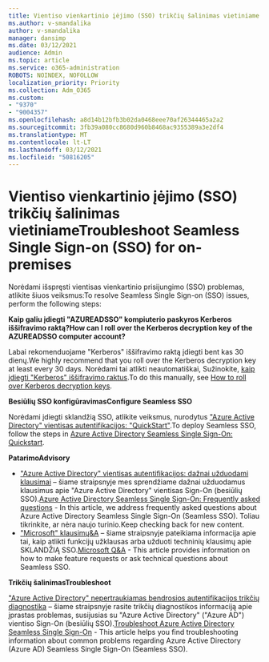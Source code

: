 ```yaml
---
title: Vientiso vienkartinio įėjimo (SSO) trikčių šalinimas vietiniame
ms.author: v-smandalika
author: v-smandalika
manager: dansimp
ms.date: 03/12/2021
audience: Admin
ms.topic: article
ms.service: o365-administration
ROBOTS: NOINDEX, NOFOLLOW
localization_priority: Priority
ms.collection: Adm_O365
ms.custom:
- "9370"
- "9004357"
ms.openlocfilehash: a8d14b12bfb3b02da0468eee70af26344465a2a2
ms.sourcegitcommit: 3fb39a080cc8680d960b8468ac9355389a3e2df4
ms.translationtype: MT
ms.contentlocale: lt-LT
ms.lasthandoff: 03/12/2021
ms.locfileid: "50816205"
---
```

# <a name="troubleshoot-seamless-single-sign-on-sso-for-on-premises"></a><span data-ttu-id="3acb0-102">Vientiso vienkartinio įėjimo (SSO) trikčių šalinimas vietiniame</span><span class="sxs-lookup"><span data-stu-id="3acb0-102">Troubleshoot Seamless Single Sign-on (SSO) for on-premises</span></span>

<span data-ttu-id="3acb0-103">Norėdami išspręsti vientisas vienkartinio prisijungimo (SSO) problemas, atlikite šiuos veiksmus:</span><span class="sxs-lookup"><span data-stu-id="3acb0-103">To resolve Seamless Single Sign-on (SSO) issues, perform the following steps:</span></span>

<span data-ttu-id="3acb0-104">**Kaip galiu įdiegti "AZUREADSSO" kompiuterio paskyros Kerberos iššifravimo raktą?**</span><span class="sxs-lookup"><span data-stu-id="3acb0-104">**How can I roll over the Kerberos decryption key of the AZUREADSSO computer account?**</span></span>

<span data-ttu-id="3acb0-105">Labai rekomenduojame "Kerberos" iššifravimo raktą įdiegti bent kas 30 dienų.</span><span class="sxs-lookup"><span data-stu-id="3acb0-105">We highly recommend that you roll over the Kerberos decryption key at least every 30 days.</span></span> <span data-ttu-id="3acb0-106">Norėdami tai atlikti neautomatiškai, Sužinokite, [kaip įdiegti "Kerberos" iššifravimo raktus](https://docs.microsoft.com/azure/active-directory/hybrid/how-to-connect-sso-faq#).</span><span class="sxs-lookup"><span data-stu-id="3acb0-106">To do this manually, see [How to roll over Kerberos decryption keys](https://docs.microsoft.com/azure/active-directory/hybrid/how-to-connect-sso-faq#).</span></span>

<span data-ttu-id="3acb0-107">**Besiūlių SSO konfigūravimas**</span><span class="sxs-lookup"><span data-stu-id="3acb0-107">**Configure Seamless SSO**</span></span>

<span data-ttu-id="3acb0-108">Norėdami įdiegti sklandžią SSO, atlikite veiksmus, nurodytus ["Azure Active Directory" vientisas autentifikacijos: "QuickStart"](https://docs.microsoft.com/azure/active-directory/hybrid/how-to-connect-sso-quick-start#step-5-roll-over-keys).</span><span class="sxs-lookup"><span data-stu-id="3acb0-108">To deploy Seamless SSO, follow the steps in [Azure Active Directory Seamless Single Sign-On: Quickstart](https://docs.microsoft.com/azure/active-directory/hybrid/how-to-connect-sso-quick-start#step-5-roll-over-keys).</span></span>

<span data-ttu-id="3acb0-109">**Patarimo**</span><span class="sxs-lookup"><span data-stu-id="3acb0-109">**Advisory**</span></span>

- <span data-ttu-id="3acb0-110">["Azure Active Directory" vientisas autentifikacijos: dažnai užduodami klausimai](https://docs.microsoft.com/azure/active-directory/hybrid/how-to-connect-sso-faq) – šiame straipsnyje mes sprendžiame dažnai užduodamus klausimus apie "Azure Active Directory" vientisas Sign-On (besiūlių SSO).</span><span class="sxs-lookup"><span data-stu-id="3acb0-110">[Azure Active Directory Seamless Single Sign-On: Frequently asked questions](https://docs.microsoft.com/azure/active-directory/hybrid/how-to-connect-sso-faq) - In this article, we address frequently asked questions about Azure Active Directory Seamless Single Sign-On (Seamless SSO).</span></span> <span data-ttu-id="3acb0-111">Toliau tikrinkite, ar nėra naujo turinio.</span><span class="sxs-lookup"><span data-stu-id="3acb0-111">Keep checking back for new content.</span></span>
- <span data-ttu-id="3acb0-112">["Microsoft" klausimų&A](https://docs.microsoft.com/answers/topics/azure-ad-single-sign-on.html) – šiame straipsnyje pateikiama informacija apie tai, kaip atlikti funkcijų užklausas arba užduoti techninių klausimų apie SKLANDŽIĄ SSO.</span><span class="sxs-lookup"><span data-stu-id="3acb0-112">[Microsoft Q&A](https://docs.microsoft.com/answers/topics/azure-ad-single-sign-on.html) - This article provides information on how to make feature requests or ask technical questions about Seamless SSO.</span></span>

<span data-ttu-id="3acb0-113">**Trikčių šalinimas**</span><span class="sxs-lookup"><span data-stu-id="3acb0-113">**Troubleshoot**</span></span>

<span data-ttu-id="3acb0-114">["Azure Active Directory" nepertraukiamas bendrosios autentifikacijos trikčių diagnostika](https://docs.microsoft.com/azure/active-directory/hybrid/tshoot-connect-sso) – šiame straipsnyje rasite trikčių diagnostikos informaciją apie įprastas problemas, susijusias su "Azure Active Directory" ("Azure AD") vientiso Sign-On (besiūlių SSO).</span><span class="sxs-lookup"><span data-stu-id="3acb0-114">[Troubleshoot Azure Active Directory Seamless Single Sign-On](https://docs.microsoft.com/azure/active-directory/hybrid/tshoot-connect-sso) - This article helps you find troubleshooting information about common problems regarding Azure Active Directory (Azure AD) Seamless Single Sign-On (Seamless SSO).</span></span>







